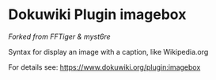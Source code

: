 # Dokuwiki Plugin imagebox

*Forked from FFTiger & myst6re*

Syntax for display an image with a caption, like Wikipedia.org

For details see: https://www.dokuwiki.org/plugin:imagebox
